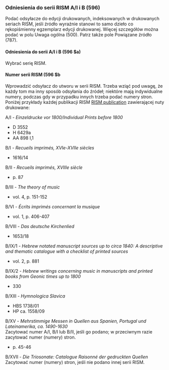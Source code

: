 ### Odniesienia do serii RISM A/I i B (596)  

Podać odsyłacze do edycji drukowanych, indeksowanych w drukowanych seriach RISM, jeśli źródło wyraźnie stanowi to samo dzieło co rękopiśmienny egzemplarz edycji drukowanej. Więcej szczegółów można podać w polu Uwaga ogólna (500). Patrz także pole Powiązane źródło (787).

#### Odniesienia do serii A/I i B (596 $a)

Wybrać serię RISM.

#### Numer serii RISM (596 $b  

Wprowadzić odsyłacz do utworu w serii RISM. Trzeba wziąć pod uwagę, że każdy tom ma inny sposób odsyłania do źródeł; niektóre mają indywidualne numery, podczas gdy w przypadku innych trzeba podać numery stron. Poniżej przykłady każdej publikacji RISM  [RISM publication](http://www.rism.info/en/publications.html) zawierającej nuty drukowane:

A/I - _Einzeldrucke vor 1800/Individual Prints before 1800_

- D 3552
- H 6429a
- AA 898 I,1

B/I - _Recueils imprimés, XVIe-XVIIe siècles_

- 1616/14

B/II - _Recueils imprimés, XVIIIe siècle_

- p. 87

B/III - _The theory of music_

- vol. 4, p. 151-152

B/VI - _Écrits imprimés concernant la musique_

- vol. 1, p. 406-407

B/VIII - _Das deutsche Kirchenlied_

- 1653/18

B/IX/1 - _Hebrew notated manuscript sources up to circa 1840: A descriptive and thematic catalogue with a checklist of printed sources_

- vol. 2, p. 881

B/IX/2 - _Hebrew writings concerning music in manuscripts and printed books from Geonic times up to 1800_

- 330

B/XIII - _Hymnologica Slavica_

- HBS 1738/01
- HP ca. 1558/09

B/XV - _Mehrstimmige Messen in Quellen aus Spanien, Portugal und Lateinamerika, ca. 1490-1630_  
Zacytować numer A/I, B/I lub B/II, jeśli go podano; w przeciwnym razie zacytować numer (numery) stron.

- p. 45-46

B/XVII - _Die Triosonate: Catalogue Raisonné der gedruckten Quellen_  
Zacytować numer (numery) stron, jeśli nie podano innej serii RISM.
